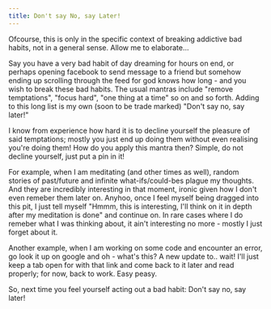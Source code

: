 ```yaml
---
title: Don't say No, say Later!
---
```


Ofcourse, this is only in the specific context of breaking addictive bad habits, not in a general sense. Allow me to elaborate...

Say you have a very bad habit of day dreaming for hours on end, or perhaps opening facebook to send message to a friend but somehow ending up scrolling through the feed for god knows how long - and you wish to break these bad habits. The usual mantras include "remove temptations", "focus hard", "one thing at a time" so on and so forth. Adding to this long list is my own (soon to be trade marked) "Don't say no, say later!"

I know from experience how hard it is to decline yourself the pleasure of said temptations; mostly you just end up doing them without even realising you're doing them! How do you apply this mantra then? Simple, do not decline yourself, just put a pin in it!

For example, when I am meditating (and other times as well), random stories of past/future and infinite what-ifs/could-bes plague my thoughts. And they are incredibly interesting in that moment, ironic given how I don't even remeber them later on. Anyhoo, once I feel myself being dragged into this pit, I just tell myself "Hmmm, this is interesting, I'll think on it in depth after my meditation is done" and continue on. In rare cases where I do remeber what I was thinking about, it ain't interesting no more - mostly I just forget about it.

Another example, when I am working on some code and encounter an error, go look it up on google and oh - what's this? A new update to.. wait! I'll just keep a tab open for with that link and come back to it later and read properly; for now, back to work. Easy peasy.

So, next time you feel yourself acting out a bad habit: Don't say no, say later!

